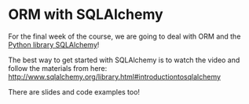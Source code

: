 # ORM with SQLAlchemy

For the final week of the course, we are going to deal with ORM and the [Python library SQLAlchemy](http://www.sqlalchemy.org/)!

The best way to get started with SQLAlchemy is to watch the video and follow the materials from here: http://www.sqlalchemy.org/library.html#introductiontosqlalchemy

There are slides and code examples too!
